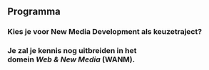 Programma
---------

### Kies je voor **New Media Development** als keuzetraject?

### Je zal je kennis nog uitbreiden in het<br>domein ***Web & New Media* (WANM)**.